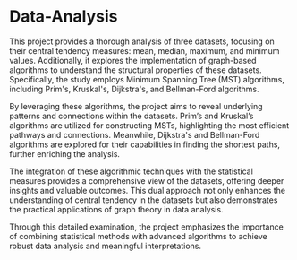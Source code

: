 # Data-Analysis

This project provides a thorough analysis of three datasets, focusing on their central tendency measures: mean, median, maximum, and minimum values. Additionally, it explores the implementation of graph-based algorithms to understand the structural properties of these datasets. Specifically, the study employs Minimum Spanning Tree (MST) algorithms, including Prim's, Kruskal's, Dijkstra's, and Bellman-Ford algorithms.

By leveraging these algorithms, the project aims to reveal underlying patterns and connections within the datasets. Prim’s and Kruskal’s algorithms are utilized for constructing MSTs, highlighting the most efficient pathways and connections. Meanwhile, Dijkstra's and Bellman-Ford algorithms are explored for their capabilities in finding the shortest paths, further enriching the analysis.

The integration of these algorithmic techniques with the statistical measures provides a comprehensive view of the datasets, offering deeper insights and valuable outcomes. This dual approach not only enhances the understanding of central tendency in the datasets but also demonstrates the practical applications of graph theory in data analysis.

Through this detailed examination, the project emphasizes the importance of combining statistical methods with advanced algorithms to achieve robust data analysis and meaningful interpretations.
